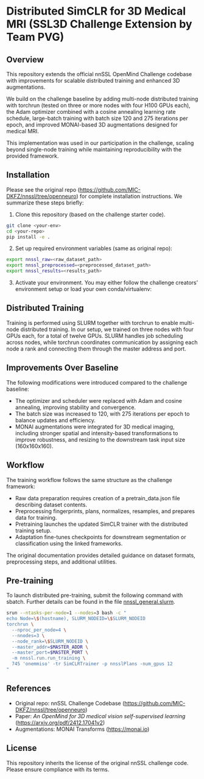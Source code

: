 # Distributed SimCLR for 3D Medical MRI (SSL3D Challenge Extension by Team PVG)

## Overview

This repository extends the official nnSSL OpenMind Challenge codebase with improvements for scalable distributed training and enhanced 3D augmentations.

We build on the challenge baseline by adding multi-node distributed training with torchrun (tested on three or more nodes with four H100 GPUs each), the Adam optimizer combined with a cosine annealing learning rate schedule, large-batch training with batch size 120 and 275 iterations per epoch, and improved MONAI-based 3D augmentations designed for medical MRI.

This implementation was used in our participation in the challenge, scaling beyond single-node training while maintaining reproducibility with the provided framework.

## Installation
Please see the original repo (https://github.com/MIC-DKFZ/nnssl/tree/openneuro) for complete installation instructions. We summarize these steps briefly:

1. Clone this repository (based on the challenge starter code).  
```bash
git clone <your-env>
cd <your-repo>
pip install -e .
```
2. Set up required environment variables (same as original repo):
  ```bash
  export nnssl_raw=<raw_dataset_path>
  export nnssl_preprocessed=<preprocessed_dataset_path>
  export nnssl_results=<results_path>
```

3. Activate your environment.
  You may either follow the challenge creators’ environment setup or load your own conda/virtualenv:

## Distributed Training

Training is performed using SLURM together with torchrun to enable multi-node distributed training. In our setup, we trained on three nodes with four GPUs each, for a total of twelve GPUs. SLURM handles job scheduling across nodes, while torchrun coordinates communication by assigning each node a rank and connecting them through the master address and port.

## Improvements Over Baseline

The following modifications were introduced compared to the challenge baseline:

- The optimizer and scheduler were replaced with Adam and cosine annealing, improving stability and convergence.  
- The batch size was increased to 120, with 275 iterations per epoch to balance updates and efficiency.  
- MONAI augmentations were integrated for 3D medical imaging, including stronger spatial and intensity-based transformations to improve robustness, and resizing to the downstream task input size (160x160x160).

## Workflow

The training workflow follows the same structure as the challenge framework:

- Raw data preparation requires creation of a pretrain_data.json file describing dataset contents.  
- Preprocessing fingerprints, plans, normalizes, resamples, and prepares data for training.  
- Pretraining launches the updated SimCLR trainer with the distributed training setup.  
- Adaptation fine-tunes checkpoints for downstream segmentation or classification using the linked frameworks.  

The original documentation provides detailed guidance on dataset formats, preprocessing steps, and additional utilities.

## Pre-training
To launch distributed pre-training, submit the following command with sbatch. Further details can be found in the file  [nnssl_general.slurm](nnssl_general.slurm).
```bash
srun --ntasks-per-node=1 --nodes=3 bash -c "
echo Node=\$(hostname), SLURM_NODEID=\$SLURM_NODEID
torchrun \
  --nproc_per_node=4 \
  --nnodes=3 \
  --node_rank=\$SLURM_NODEID \
  --master_addr=$MASTER_ADDR \
  --master_port=$MASTER_PORT \
  -m nnssl.run.run_training \
  745 'onemmiso' -tr SimCLRTrainer -p nnsslPlans -num_gpus 12
"
```

## References

- Original repo: nnSSL Challenge Codebase (https://github.com/MIC-DKFZ/nnssl/tree/openneuro)
- Paper: *An OpenMind for 3D medical vision self-supervised learning* (https://arxiv.org/pdf/2412.17041v2)
- Augmentations: MONAI Transforms (https://monai.io)

## License

This repository inherits the license of the original nnSSL challenge code. Please ensure compliance with its terms.
